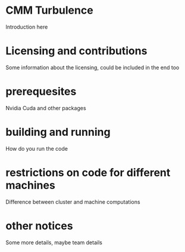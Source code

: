 # CMM Turbulence

Introduction here

# Licensing and contributions

Some information about the licensing, could be included in the end too

# prerequesites

Nvidia Cuda and other packages

# building and running

How do you run the code

# restrictions on code for different machines

Difference between cluster and machine computations

# other notices

Some more details, maybe team details
